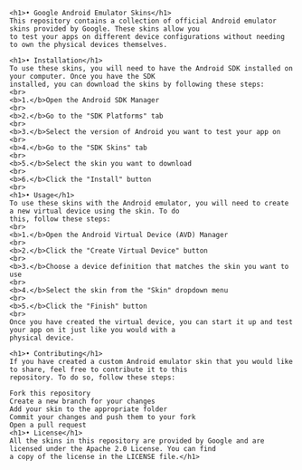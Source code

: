 
    <h1>• Google Android Emulator Skins</h1>
    This repository contains a collection of official Android emulator skins provided by Google. These skins allow you
    to test your apps on different device configurations without needing to own the physical devices themselves.

    <h1>• Installation</h1>
    To use these skins, you will need to have the Android SDK installed on your computer. Once you have the SDK
    installed, you can download the skins by following these steps:
    <br>
    <b>1.</b>Open the Android SDK Manager
    <br>
    <b>2.</b>Go to the "SDK Platforms" tab
    <br>
    <b>3.</b>Select the version of Android you want to test your app on
    <br>
    <b>4.</b>Go to the "SDK Skins" tab
    <br>
    <b>5.</b>Select the skin you want to download
    <br>
    <b>6.</b>Click the "Install" button
    <br>
    <h1>• Usage</h1>
    To use these skins with the Android emulator, you will need to create a new virtual device using the skin. To do
    this, follow these steps:
    <br>
    <b>1.</b>Open the Android Virtual Device (AVD) Manager
    <br>
    <b>2.</b>Click the "Create Virtual Device" button
    <br>
    <b>3.</b>Choose a device definition that matches the skin you want to use
    <br>
    <b>4.</b>Select the skin from the "Skin" dropdown menu
    <br>
    <b>5.</b>Click the "Finish" button
    <br>
    Once you have created the virtual device, you can start it up and test your app on it just like you would with a
    physical device.

    <h1>• Contributing</h1>
    If you have created a custom Android emulator skin that you would like to share, feel free to contribute it to this
    repository. To do so, follow these steps:

    Fork this repository
    Create a new branch for your changes
    Add your skin to the appropriate folder
    Commit your changes and push them to your fork
    Open a pull request
    <h1>• License</h1>
    All the skins in this repository are provided by Google and are licensed under the Apache 2.0 License. You can find
    a copy of the license in the LICENSE file.</h1>
